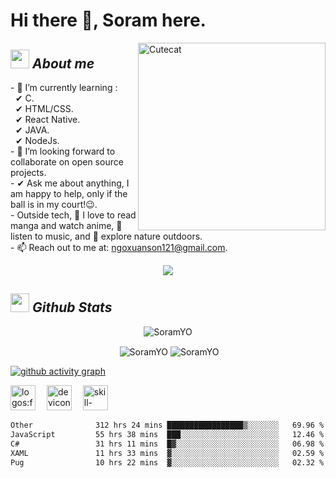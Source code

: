 # Hi there 👋, Soram here. 
 
<img align="right" width=300px alt="Cutecat" src="https://c.tenor.com/K33MDwMai28AAAAC/nyochio-d4dj.gif" />

## <img src="https://c.tenor.com/q8EQYnb8VLcAAAAi/re-zero.gif" width="30px">&nbsp;***About me***
 
\- 🌱 I’m currently learning :
  <br> &nbsp; ✔ C.
  <br> &nbsp; ✔ HTML/CSS.
  <br> &nbsp; ✔ React Native.
  <br> &nbsp; ✔ JAVA.
   <br> &nbsp; ✔ NodeJs.
<br> \- 👯 I’m looking forward to collaborate on open source projects.
<br> \- ✔ Ask me about anything, I am happy to help, only if the ball is in my court!😉.
<br> \- Outside tech,  📖 I love to read manga and watch anime, 🎵 listen to music, and 🌴 explore nature outdoors.
<br> \- 📫 Reach out to me at: ngoxuanson121@gmail.com.

<div align="center">
    <img src="https://count.getloli.com/get/@pth-1641?theme=rule34" />
</div>

## <img src="https://c.tenor.com/moaQHad4VcMAAAAi/ram-dance.gif" width="30px">&nbsp;***Github Stats***
<p align="center"> <img src="https://komarev.com/ghpvc/?username=SoramYO" alt="SoramYO" /> </p>

<p align="center">&nbsp;<img align="center" src="https://github-readme-stats.vercel.app/api?username=SoramYO&theme=gotham&show_icons=true" alt="SoramYO" />

<img align="center" src="http://github-readme-streak-stats.herokuapp.com?user=SoramYO&theme=gotham&hide_border=true&date_format=M%20j%5B%2C%20Y%5D" alt="SoramYO" />


[![github activity graph](https://github-readme-activity-graph.vercel.app/graph?username=SoramYO&theme=tokyo-night)](https://github.com/SoramYO/github-readme-activity-graph)

<div align="left"><img src="https://api.iconify.design/logos/facebook.svg" alt="logos:facebook" height="40" />
    <img width="10" />
    <img src="https://api.iconify.design/devicon/linkedin.svg" alt="devicon:linkedin" height="40" />
    <img width="10" />
    <img src="https://api.iconify.design/skill-icons/gmail-light.svg" alt="skill-icons:gmail-light" height="40" />
</div>
<div align="center">
      <img src=" https://readme-jokes.vercel.app/api?theme=tokyonight" alt=""/>
</div>

<!--START_SECTION:waka-->

```txt
Other              312 hrs 24 mins █████████████████▒░░░░░░░   69.96 %
JavaScript         55 hrs 38 mins  ███░░░░░░░░░░░░░░░░░░░░░░   12.46 %
C#                 31 hrs 11 mins  █▓░░░░░░░░░░░░░░░░░░░░░░░   06.98 %
XAML               11 hrs 33 mins  ▓░░░░░░░░░░░░░░░░░░░░░░░░   02.59 %
Pug                10 hrs 22 mins  ▓░░░░░░░░░░░░░░░░░░░░░░░░   02.32 %
```

<!--END_SECTION:waka-->

